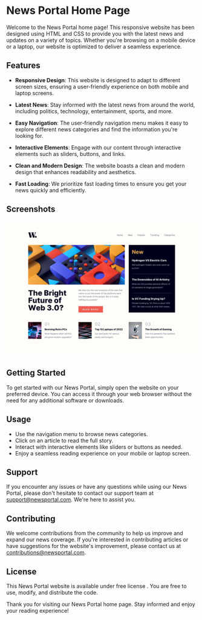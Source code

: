 # News Portal Home Page

Welcome to the News Portal home page! This responsive website has been designed using HTML and CSS to provide you with the latest news and updates on a variety of topics. Whether you're browsing on a mobile device or a laptop, our website is optimized to deliver a seamless experience.

## Features

- **Responsive Design**: This website is designed to adapt to different screen sizes, ensuring a user-friendly experience on both mobile and laptop screens.

- **Latest News**: Stay informed with the latest news from around the world, including politics, technology, entertainment, sports, and more.

- **Easy Navigation**: The user-friendly navigation menu makes it easy to explore different news categories and find the information you're looking for.

- **Interactive Elements**: Engage with our content through interactive elements such as sliders, buttons, and links.

- **Clean and Modern Design**: The website boasts a clean and modern design that enhances readability and aesthetics.

- **Fast Loading**: We prioritize fast loading times to ensure you get your news quickly and efficiently.

## Screenshots

![Placeholder Image](./Static/Images/news-desktop-design.jpeg)

## Getting Started

To get started with our News Portal, simply open the website on your preferred device. You can access it through your web browser without the need for any additional software or downloads.

## Usage

- Use the navigation menu to browse news categories.
- Click on an article to read the full story.
- Interact with interactive elements like sliders or buttons as needed.
- Enjoy a seamless reading experience on your mobile or laptop screen.

## Support

If you encounter any issues or have any questions while using our News Portal, please don't hesitate to contact our support team at [support@newsportal.com](mailto:support@newsportal.com). We're here to assist you.

## Contributing

We welcome contributions from the community to help us improve and expand our news coverage. If you're interested in contributing articles or have suggestions for the website's improvement, please contact us at [contributions@newsportal.com](mailto:contributions@newsportal.com).

## License

This News Portal website is available under free license . You are free to use, modify, and distribute the code.

Thank you for visiting our News Portal home page. Stay informed and enjoy your reading experience!
